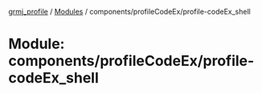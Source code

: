 [grmj_profile](../README.md) / [Modules](../modules.md) / components/profileCodeEx/profile-codeEx\_shell

# Module: components/profileCodeEx/profile-codeEx\_shell
